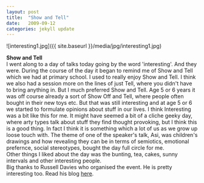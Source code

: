 ```yaml
---
layout: post
title:  "Show and Tell"
date:   2009-09-12
categories: jekyll update
---
```

![interesting1.jpg]({{ site.baseurl }}/media/jpg/interesting1.jpg)

__Show and Tell__  
I went along to a day of talks today going by the word 'interesting'.  And they were.  During the course of the day it began to remind me of Show and Tell which we had at primary school.  I used to really enjoy Show and Tell.  I think we also had a session more on the lines of just Tell, where you didn't have to bring anything in.  But I much preferred Show and Tell.  Age 5 or 6 years it was off course already a sort of Show Off and Tell, where people often bought in their new toys etc.  But that was still interesting and at age 5 or 6 we started to formulate opinions about stuff in our lives.  I think Interesting was a bit like this for me.  It might have seemed a bit of a cliche geeky day, where arty types talk about stuff they find thought provoking, but I think this is a good thing.  In fact I think it is something which a lot of us as we grow up loose touch with.  The theme of one of the speaker's talk, Asi, was children's drawings and how revealing they can be in terms of semiotics, emotional prefernce, social stereotypes, bought the day full circle for me.  
Other things I liked about the day was the bunting, tea, cakes, sunny intervals and other interesting people.  
Big thanks to Russell Davies who organised the event.  He is pretty interesting too. Read his blog [here](http://russelldavies.typepad.com/).
